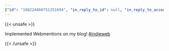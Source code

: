 ```yaml
---
{"id": "108224860751251694", "in_reply_to_id": null, "in_reply_to_account_id": null, "sensitive": false, "spoiler_text": "", "visibility": "public", "language": "en", "replies_count": 0, "reblogs_count": 0, "favourites_count": 4, "edited_at": null, "reblog": null, "application": null, "account": {"id": "108219415927856966", "username": "brozek", "acct": "brozek", "display_name": "Brandon Rozek", "url": "https://fosstodon.org/@brozek", "uri": "https://fosstodon.org/users/brozek", "avatar": "https://cdn.fosstodon.org/accounts/avatars/108/219/415/927/856/966/original/bae9f46f23936e79.jpg", "avatar_static": "https://cdn.fosstodon.org/accounts/avatars/108/219/415/927/856/966/original/bae9f46f23936e79.jpg", "header": "https://fosstodon.org/headers/original/missing.png", "header_static": "https://fosstodon.org/headers/original/missing.png", "noindex": true, "roles": []}, "media_attachments": [], "mentions": [], "tags": [{"name": "indieweb", "url": "https://fosstodon.org/tags/indieweb"}], "emojis": [], "card": null, "poll": null, "syndication": "https://fosstodon.org/@brozek/108224860751251694", "date": "2022-05-01T04:45:21.528Z"}
---
```

{{< unsafe >}}
<p>Implemented Webmentions on my blog! <a href="https://fosstodon.org/tags/indieweb" class="mention hashtag" rel="tag">#<span>indieweb</span></a></p>
{{< /unsafe >}}
